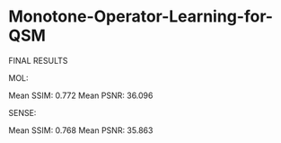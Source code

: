 # Monotone-Operator-Learning-for-QSM


FINAL RESULTS 

MOL:

Mean SSIM: 0.772
Mean PSNR: 36.096

SENSE:

Mean SSIM: 0.768
Mean PSNR: 35.863
